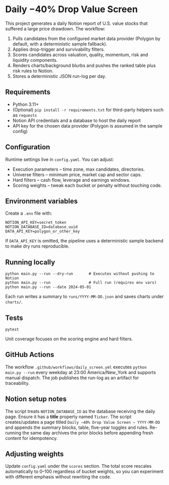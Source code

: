 # Daily −40% Drop Value Screen

This project generates a daily Notion report of U.S. value stocks that suffered a large price drawdown. The workflow:

1. Pulls candidates from the configured market data provider (Polygon by default, with a deterministic sample fallback).
2. Applies drop-trigger and survivability filters.
3. Scores candidates across valuation, quality, momentum, risk and liquidity components.
4. Renders charts/background blurbs and pushes the ranked table plus risk rules to Notion.
5. Stores a deterministic JSON run-log per day.

## Requirements

* Python 3.11+
* (Optional) `pip install -r requirements.txt` for third-party helpers such as `requests`
* Notion API credentials and a database to host the daily report
* API key for the chosen data provider (Polygon is assumed in the sample config)

## Configuration

Runtime settings live in `config.yaml`. You can adjust:

* Execution parameters – time zone, max candidates, directories.
* Universe filters – minimum price, market cap and sector caps.
* Hard filters – cash flow, leverage and earnings windows.
* Scoring weights – tweak each bucket or penalty without touching code.

## Environment variables

Create a `.env` file with:

```
NOTION_API_KEY=secret_token
NOTION_DATABASE_ID=database_uuid
DATA_API_KEY=polygon_or_other_key
```

If `DATA_API_KEY` is omitted, the pipeline uses a deterministic sample backend to make dry runs reproducible.

## Running locally

```
python main.py --run --dry-run       # Executes without pushing to Notion
python main.py --run                 # Full run (requires env vars)
python main.py --run --date 2024-05-01
```

Each run writes a summary to `runs/YYYY-MM-DD.json` and saves charts under `charts/`.

## Tests

```
pytest
```

Unit coverage focuses on the scoring engine and hard filters.

## GitHub Actions

The workflow `.github/workflows/daily_screen.yml` executes `python main.py --run` every weekday at 23:00 America/New_York and supports manual dispatch. The job publishes the run-log as an artifact for traceability.

## Notion setup notes

The script treats `NOTION_DATABASE_ID` as the database receiving the daily page. Ensure it has a **title** property named `Ticker`. The script creates/updates a page titled `Daily −40% Drop Value Screen – YYYY-MM-DD` and appends the summary blocks, table, five-year toggles and rules. Re-running the same day archives the prior blocks before appending fresh content for idempotency.

## Adjusting weights

Update `config.yaml` under the `scores` section. The total score rescales automatically to 0–100 regardless of bucket weights, so you can experiment with different emphasis without rewriting the code.
